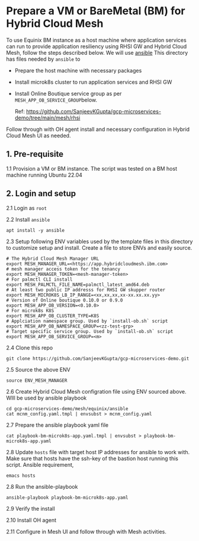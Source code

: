 # Prepare a VM or BareMetal (BM) for Hybrid Cloud Mesh

To use Equinix BM instance as a host machine where application services can run to provide application resiliency using RHSI GW and Hybrid Cloud Mesh, follow the steps described below. We will use [ansible](https://docs.ansible.com) This directory has files needed by `ansible` to 
- Prepare the host machine with necessary packages
- Install microk8s cluster to run application services and RHSI GW
- Install Online Boutique service group as per `MESH_APP_OB_SERVICE_GROUP`below. 
  
  Ref: https://github.com/SanjeevKGupta/gcp-microservices-demo/tree/main/mesh/rhsi

Follow through with OH agent install and necessary configuration in Hybrid Cloud Mesh UI as needed. 

## 1. Pre-requisite
1.1 Provision a VM or BM instance. The script was tested on a BM host machine running Ubuntu 22.04

## 2. Login and setup
2.1 Login as `root`

2.2 Install `ansible`
```
apt install -y ansible
```
2.3 Setup following ENV variables used by the template files in this directory to customize setup and install. Create a file to store ENVs and easily source.
```
# The Hybrid Cloud Mesh Manager URL
export MESH_MANAGER_URL=<https://app.hybridcloudmesh.ibm.com>
# mesh manager access token for the tenancy
export MESH_MANAGER_TOKEN=<mesh-manager-token>
# For palmctl CLI install
export MESH_PALMCTL_FILE_NAME=palmctl_latest_amd64.deb
# At least two public IP addresss for RHSI GW skupper router
export MESH_MICROK8S_LB_IP_RANGE=<xx,xx,xx,xx-xx.xx.xx.yy>
# Version of Online boutique 0.10.0 or 0.9.0
export MESH_APP_OB_VERSION=<0.10.0>
# For microk8s K8S
export MESH_APP_OB_CLUSTER_TYPE=K8S
# Applciation namespace group. Used by `install-ob.sh` script
export MESH_APP_OB_NAMESPACE_GROUP=<zz-test-grp>
# Target specific service group. Used by `install-ob.sh` script
export MESH_APP_OB_SERVICE_GROUP=<m>
```
2.4 Clone this repo
```
git clone https://github.com/SanjeevKGupta/gcp-microservices-demo.git
```
2.5 Source the above ENV
```
source ENV_MESH_MANAGER
```
2.6 Create Hybrid Cloud Mesh configration file using ENV sourced above. WIll be used by ansible playbook
```
cd gcp-microservices-demo/mesh/equinix/ansible
cat mcnm_config.yaml.tmpl | envsubst > mcnm_config.yaml
````
2.7 Prepare the ansible playbook yaml file
```
cat playbook-bm-microk8s-app.yaml.tmpl | envsubst > playbook-bm-microk8s-app.yaml
```
2.8 Update `hosts` file with target host IP addresses for ansible to work with. Make sure that hosts have the ssh-key of the bastion host running this script. Ansible requirement,
```
emacs hosts
```
2.8 Run the ansible-playbook
```
ansible-playbook playbook-bm-microk8s-app.yaml
```
2.9 Verify the install

2.10 Install OH agent

2.11 Configure in Mesh UI and follow through with Mesh activities.
